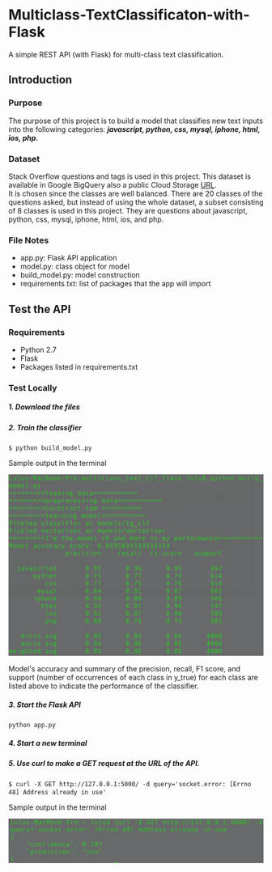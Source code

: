 # Multiclass-TextClassificaton-with-Flask
A simple REST API (with Flask) for multi-class text classification.

## Introduction

### Purpose
The purpose of this project is to build a model that classifies new text inputs into the following categories: **_javascript, python, css, mysql, iphone, html, ios, php._**

### Dataset
Stack Overflow questions and tags is used in this project. This dataset is available in Google BigQuery also a public Cloud Storage [URL](https://storage.googleapis.com/tensorflow-workshop-examples/stack-overflow-data.csv). <br/>
It is chosen since the classes are well balanced. There are 20 classes of the questions asked, but instead of using the whole dataset, a subset consisting of 8 classes is used in this project. They are questions about javascript, python, css, mysql, iphone, html, ios, and php.

### File Notes
* app.py: Flask API application
* model.py: class object for model
* build_model.py: model construction
* requirements.txt: list of packages that the app will import  


## Test the API

### Requirements
* Python 2.7
* Flask
* Packages listed in requirements.txt


### Test Locally
##### 1. Download the files

##### 2. Train the classifier
```
$ python build_model.py
```
  Sample output in the terminal

  ![training terminal output](media/train_terminal_output.png)

  Model's accuracy and summary of the precision, recall, F1 score, and support (number of occurrences of each class in y_true) for each class are listed above to indicate the performance of the classifier.

##### 3. Start the Flask API
```
python app.py
```

##### 4. Start a new terminal
##### 5. Use curl to make a GET request at the URL of the API.
```
$ curl -X GET http://127.0.0.1:5000/ -d query='socket.error: [Errno 48] Address already in use'
```
  Sample output in the terminal

  ![prediction terminal output](media/prediction_sample_output.png)
